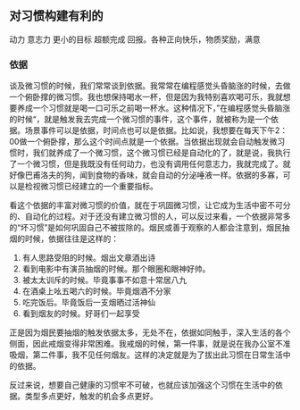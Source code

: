 ## 对习惯构建有利的

动力
意志力
更小的目标
超额完成
回报。各种正向快乐，物质奖励，满意

### 依据

谈及微习惯的时候，我们常常谈到依据。我常常在编程感觉头昏脑涨的时候，去做一个俯卧撑的微习惯。我也想保持喝水一杯，但是因为我特别喜欢喝可乐，我就想要养成一个习惯就是喝一口可乐之前喝一杯水。这种情况下，”在编程感觉头昏脑涨的时候“，就是触发我去完成一个微习惯的事件，这个事件，就被称为是一个依据。场景事件可以是依据，时间点也可以是依据。比如说，我想要在每天下午2：00做一个俯卧撑，那么这个时间点就是一个依据。当依据出现就会自动触发微习惯时，我们就养成了一个微习惯，这个微习惯已经是自动化的了，就是说，我执行了一个微习惯，但是我既没有任何动力，也没有调用任何意志力，我就完成了。就好像巴甫洛夫的狗，闻到食物的香味，就会自动的分泌唾液一样。依据的多寡，可以是检视微习惯已经建立的一个重要指标。

看这个依据的丰富对微习惯的价值，就在于巩固微习惯，让它成为生活中密不可分的、自动化的过程。对于还没有建立微习惯的人，可以反过来看，一个依据非常多的“坏习惯”是如何巩固自己不被拔除的。烟民或善于观察的人都会注意到，烟民抽烟的时候，依据往往是这样的：

1. 有人思路受阻的时候。烟出文章酒出诗
2. 看到电影中有演员抽烟的时候。那个眼圈和眼神好帅。
3. 被太太训斥的时候。毕竟事事不如意十常居八九
4. 在酒桌上吆五喝六的时候。毕竟烟酒不分家
5. 吃完饭后。毕竟饭后一支烟晒过活神仙
6. 看到烟友的时候。好哥们一起享受

正是因为烟民要抽烟的触发依据太多，无处不在，依据如同触手，深入生活的各个侧面，因此戒烟变得非常困难。我戒烟的时候，第一件事，就是说在我办公室不准吸烟，第二件事，我不见任何烟友。这样的决定就是为了拔出此习惯在日常生活中的依据。

反过来说，想要自己健康的习惯牢不可破，也就应该加强这个习惯在生活中的依据。类型多点更好，触发的机会多点更好。

